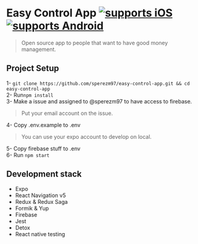 # Easy Control App [![supports iOS](https://img.shields.io/badge/iOS-4630EB.svg?style=for-the-badge&logo=APPLE&labelColor=000&logoColor=fff)](https://github.com/expo/expo) [![supports Android](https://img.shields.io/badge/Android-4630EB.svg?style=for-the-badge&logo=ANDROID&labelColor=000&logoColor=fff)](https://github.com/expo/expo)

> Open source app to people that want to have good money management.

## Project Setup

1- `git clone https://github.com/sperezm97/easy-control-app.git && cd easy-control-app`  
2- Run`npm install`  
3- Make a issue and assigned to @sperezm97 to have access to firebase.  
> Put your email account on the issue. 

4- Copy .env.example to .env  
> You can use your expo account to develop on local.  

5- Copy firebase stuff to .env  
6- Run `npm start`

## Development stack

- Expo
- React Navigation v5
- Redux & Redux Saga
- Formik & Yup
- Firebase
- Jest  
- Detox  
- React native testing
